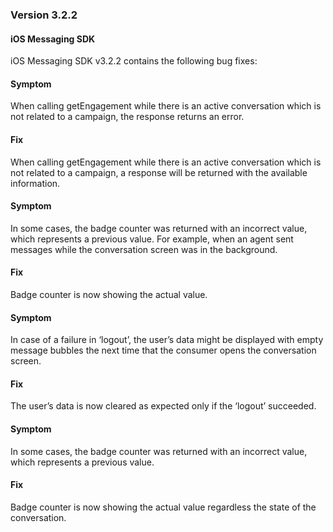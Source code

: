 ### Version 3.2.2
#### iOS Messaging SDK

iOS Messaging SDK v3.2.2 contains the following bug fixes:

#### Symptom

When calling getEngagement while there is an active conversation which is not related to a campaign, the response returns an error.

#### Fix

When calling getEngagement while there is an active conversation which is not related to a campaign, a response will be returned with the available information.

#### Symptom

In some cases, the badge counter was returned with an incorrect value, which represents a previous value. For example, when an agent sent messages while the conversation screen was in the background.

#### Fix

Badge counter is now showing the actual value.

#### Symptom

In case of a failure in ‘logout’, the user’s data might be displayed with empty message bubbles the next time that the consumer opens the conversation screen.

#### Fix

The user’s data is now cleared as expected only if the ‘logout’ succeeded.

#### Symptom

In some cases, the badge counter was returned with an incorrect value, which represents a previous value.

#### Fix

Badge counter is now showing the actual value regardless the state of the conversation.
